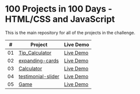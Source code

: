# 100 Projects in 100 Days - HTML/CSS and JavaScript

This is the main repository for all of the projects in the challenge.

| #  | Project                       | Live Demo                  |
|----|-------------------------------|----------------------------|
| 01 | [Tip_Calculator](./Tip_Calculator) | [Live Demo](https://omniasameer.github.io/100projects100days/Tip_Calculator/) |
| 02 | [expanding-cards](./expanding-cards) | [Live Demo](https://omniasameer.github.io/100projects100days/expanding-cards/) |
| 03 | [Calculator](./Calculator) | [Live Demo](https://omniasameer.github.io/100projects100days/Calculator/) |
| 04 | [testimonial-slider](./testimonial-slider) | [Live Demo](https://omniasameer.github.io/100projects100days/testimonial-slider/) |
| 05 | [Game](./Game) | [Live Demo](https://omniasameer.github.io/100projects100days/Game/) |


